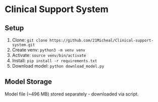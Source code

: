 # Clinical Support System

## Setup
1. Clone: `git clone https://github.com/21Micheal/Clinical-support-system.git`
2. Create venv: `python3 -m venv venv`
3. Activate: `source venv/bin/activate`
4. Install: `pip install -r requirements.txt`
5. Download model: `python download_model.py`

## Model Storage
Model file (~496 MB) stored separately - downloaded via script.

